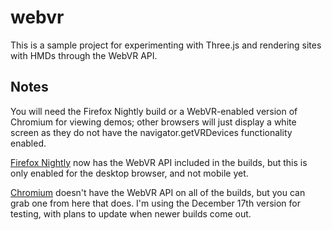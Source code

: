# webvr
This is a sample project for experimenting with Three.js and rendering sites with HMDs through the WebVR API.

## Notes
You will need the Firefox Nightly build or a WebVR-enabled version of Chromium for viewing demos; other browsers will just display a white screen as they do not have the navigator.getVRDevices functionality enabled.

[Firefox Nightly](https://nightly.mozilla.org/) now has the WebVR API included in the builds, but this is only enabled for the desktop browser, and not mobile yet.

[Chromium](https://drive.google.com/folderview?id=0BzudLt22BqGRbW9WTHMtOWMzNjQ)  doesn't have the WebVR API on all of the builds, but you can grab one from here that does. I'm using the December 17th version for testing, with plans to update when newer builds come out.
